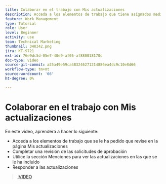 ```yaml
---
title: Colaborar en el trabajo con Mis actualizaciones
description: Acceda a los elementos de trabajo que tiene asignados mediante la página Mis actualizaciones.
feature: Work Management
type: Tutorial
role: User
level: Beginner
activity: use
team: Technical Marketing
thumbnail: 340342.png
jira: KT-9721
exl-id: 76e9dc5d-05e7-40e9-af05-af880018170c
doc-type: video
source-git-commit: a25a49e59ca483246271214886ea4dc9c10e8d66
workflow-type: tm+mt
source-wordcount: '66'
ht-degree: 0%

---
```


# Colaborar en el trabajo con Mis actualizaciones

En este vídeo, aprenderá a hacer lo siguiente:

* Acceda a los elementos de trabajo que se le ha pedido que revise en la página Mis actualizaciones
* Completar una revisión de las solicitudes de aprobación
* Utilice la sección Menciones para ver las actualizaciones en las que se le ha incluido
* Responder a las actualizaciones

>[!VIDEO](https://video.tv.adobe.com/v/340342/?quality=12&learn=on)
